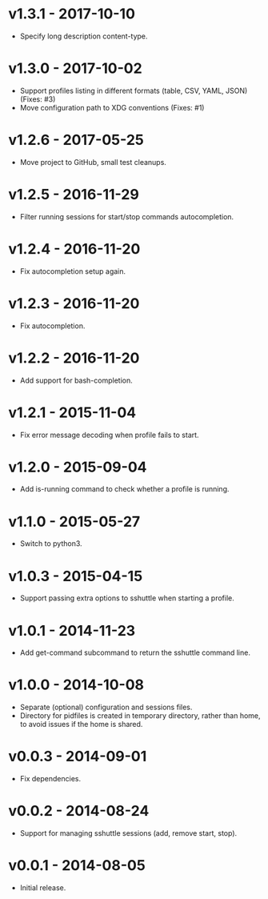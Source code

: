 # v1.3.1 - 2017-10-10

- Specify long description content-type.


# v1.3.0 - 2017-10-02

- Support profiles listing in different formats (table, CSV, YAML, JSON) (Fixes: #3)
- Move configuration path to XDG conventions (Fixes: #1)


# v1.2.6 - 2017-05-25

- Move project to GitHub, small test cleanups.


# v1.2.5 - 2016-11-29

- Filter running sessions for start/stop commands autocompletion.


# v1.2.4 - 2016-11-20

- Fix autocompletion setup again.


# v1.2.3 - 2016-11-20

- Fix autocompletion.


# v1.2.2 - 2016-11-20

- Add support for bash-completion.


# v1.2.1 - 2015-11-04

- Fix error message decoding when profile fails to start.


# v1.2.0 - 2015-09-04

- Add is-running command to check whether a profile is running.


# v1.1.0 - 2015-05-27

- Switch to python3.


# v1.0.3 - 2015-04-15

- Support passing extra options to sshuttle when starting a profile.


# v1.0.1 - 2014-11-23

- Add get-command subcommand to return the sshuttle command line.


# v1.0.0 - 2014-10-08

- Separate (optional) configuration and sessions files.
- Directory for pidfiles is created in temporary directory, rather than home,
  to avoid issues if the home is shared.


# v0.0.3 - 2014-09-01

- Fix dependencies.


# v0.0.2 - 2014-08-24

- Support for managing sshuttle sessions (add, remove start, stop).


# v0.0.1 - 2014-08-05

- Initial release.
